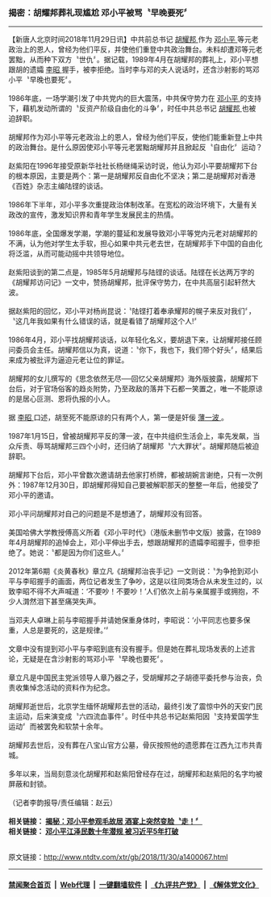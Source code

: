 ### 揭密：胡耀邦葬礼现尴尬 邓小平被骂〝早晚要死〞
------------------------

<div class="wysiwyg">
 【新唐人北京时间2018年11月29日讯】中共前总书记
 <a href="http://www.ntdtv.com/xtr/gb/articlelistbytag_胡耀邦.html" target="_blank">
  胡耀邦
 </a>
 作为
 <a href="http://www.ntdtv.com/xtr/gb/articlelistbytag_邓小平.html" target="_blank">
  邓小平
 </a>
 等元老政治上的恩人，曾经为他们平反，并使他们重登中共政治舞台。未料却遭邓等元老罢黜，从而种下双方〝世仇〞。据记载，1989年4月在胡耀邦的葬礼上，邓小平想跟胡的遗孀
 <a href="http://www.ntdtv.com/xtr/gb/articlelistbytag_李昭.html" target="_blank">
  李昭
 </a>
 握手，被李拒绝。当时李与邓的夫人说话时，还含沙射影的骂邓小平〝早晚也要死〞。
 <br/>
 <br/>
 1986年底，一场学潮引发了中共党内的巨大震荡，中共保守势力在
 <a href="http://www.ntdtv.com/xtr/gb/articlelistbytag_邓小平.html" target="_blank">
  邓小平
 </a>
 的支持下，藉机发动所谓的〝反资产阶级自由化的斗争〞，时任中共总书记
 <a href="http://www.ntdtv.com/xtr/gb/articlelistbytag_胡耀邦.html" target="_blank">
  胡耀邦
 </a>
 也被迫辞职。
 <br/>
 <br/>
 胡耀邦作为邓小平等元老政治上的恩人，曾经为他们平反，使他们能重新登上中共的政治舞台。是什么原因使邓小平等元老罢黜胡耀邦并且掀起反〝自由化〞运动？
 <br/>
 <br/>
 赵紫阳在1996年接受原新华社社长杨继绳采访时说，他认为邓小平要胡耀邦下台的根本原因，主要是两个：第一是胡耀邦反自由化不坚决；第二是胡耀邦对香港《百姓》杂志主编陆铿的谈话。
 <br/>
 <br/>
 1986年下半年，邓小平多次重提政治体制改革。在宽松的政治环境下，大量有关政改的宣传，激发知识界和青年学生发展民主的热情。
 <br/>
 <br/>
 1986年底，全国爆发学潮，学潮的蔓延和发展导致邓小平等党内元老对胡耀邦的不满，认为他对学生太手软，担心如果中共元老去世，在胡耀邦手下中国的自由化将泛滥，从而可能动摇中共领导地位。
 <br/>
 <br/>
 赵紫阳谈到的第二点是，1985年5月胡耀邦与陆铿的谈话。陆铿在长达两万字的《胡耀邦访问记》一文中，赞扬胡耀邦，批评保守势力，在中共高层引起轩然大波。
 <br/>
 <br/>
 据赵紫阳的回忆，邓小平对杨尚昆说：〝陆铿打着奉承耀邦的幌子来反对我们〞，〝这几年我如果有什么错误的话，就是看错了胡耀邦这个人!〞
 <br/>
 <br/>
 1986年4月，邓小平找胡耀邦谈话，以年轻化名义，要胡退下来，让胡耀邦接任顾问委员会主任。胡耀邦信以为真，说道：〝你下，我也下，我们带个好头〞，结果后来成为被批评为逼迫元老让位的罪证。
 <br/>
 <br/>
 胡耀邦的女儿撰写的《思念依然无尽──回忆父亲胡耀邦》海外版披露，胡耀邦下台后，对于官场俗客的趋炎附势，乃至政敌的落井下石都一笑置之，唯一不能原谅的是居心叵测、恩将仇报的小人。
 <br/>
 <br/>
 据
 <a href="http://www.ntdtv.com/xtr/gb/articlelistbytag_李昭.html" target="_blank">
  李昭
 </a>
 口述，胡至死不能原谅的只有两个人，第一便是奸佞
 <a href="http://www.ntdtv.com/xtr/gb/articlelistbytag_薄一波.html" target="_blank">
  薄一波
 </a>
 。
 <br/>
 <br/>
 1987年1月15日，曾被胡耀邦平反的薄一波，在中共组织生活会上，率先发飙，当众斥责、辱骂胡耀邦三四个小时，还归纳了胡耀邦〝六大罪状〞。胡耀邦随后被迫辞职。
 <br/>
 <br/>
 胡耀邦下台后，邓小平曾数次邀请胡去他家打桥牌，都被胡婉言谢绝，只有一次例外：1987年12月30日，即胡耀邦得知自己要被解职那天的整整一年后，他接受了邓小平的邀请。
 <br/>
 <br/>
 邓小平问胡耀邦对自己的问题是不是想通了，胡耀邦没有回答。
 <br/>
 <br/>
 美国哈佛大学教授傅高义所着《邓小平时代》（港版未删节中文版）披露，在1989年4月胡耀邦的追悼会上，邓小平伸出手去，想跟胡耀邦的遗孀李昭握手，但李拒绝了。她说：〝都是因为你们这些人。〞
 <br/>
 <br/>
 2012年第6期《炎黄春秋》章立凡《胡耀邦治丧手记》一文则说：〝为争抢到邓小平与李昭握手的画面，两位记者发生了争吵，这是以往同类场合从未发生过的，以致李昭不得不大声喊道：‘不要吵！不要吵！’人们依次上前与亲属握手或拥抱，不少人潸然泪下甚至痛哭失声。
 <br/>
 <br/>
 当邓夫人卓琳上前与李昭握手并请她保重身体时，李昭说：‘小平同志也要多保重，人总是要死的，这是规律。’〞
 <br/>
 <br/>
 文章中没有提到邓小平与李昭到底有没有握手。但是她在葬礼现场发表的上述言论，无疑是在含沙射影的骂邓小平〝早晚也要死〞。
 <br/>
 <br/>
 章立凡是中国民主党派领导人章乃器之子，受胡耀邦之子胡德平委托参与治丧，负责收集悼念活动的资料作为纪念。
 <br/>
 <br/>
 胡耀邦逝世后，北京学生缅怀胡耀邦去世的活动，最终引发了震惊中外的天安门民主运动，后来演变成〝六四流血事件〞。时任中共总书记赵紫阳因〝支持爱国学生运动〞而被罢免和软禁十余年。
 <br/>
 <br/>
 胡耀邦去世后，没有葬在八宝山官方公墓，骨灰按照他的遗愿葬在江西九江市共青城。
 <br/>
 <br/>
 多年以来，当局刻意淡化胡耀邦和赵紫阳曾经存在过，胡耀邦和赵紫阳的名字均被屏蔽和封锁。
 <br/>
 <br/>
 （记者李韵报导/责任编辑：赵云）
 <br/>
 <br/>
 <b>
  相关链接：
  <a href="http://www.ntdtv.com/xtr/b5/2017/08/21/a1338714.html">
   揭秘：邓小平参观毛故居 酒宴上突然变脸〝走！〞
  </a>
 </b>
 <br/>
 <b>
  相关链接：
  <a href="http://www.ntdtv.com/xtr/b5/2017/09/28/a1344192.html">
   邓小平江泽民数十年潜规 被习近平5年打破
  </a>
 </b>
 <br/>
</div>

<br/>原文链接：http://www.ntdtv.com/xtr/gb/2018/11/30/a1400067.html


------------------------
#### [禁闻聚合首页](https://github.com/gfw-breaker/banned-news/blob/master/README.md) &nbsp;|&nbsp; [Web代理](https://github.com/gfw-breaker/open-proxy/blob/master/README.md) &nbsp;|&nbsp; [一键翻墙软件](https://github.com/gfw-breaker/nogfw/blob/master/README.md) &nbsp;|&nbsp; [《九评共产党》](https://github.com/gfw-breaker/9ping.md/blob/master/README.md#九评之一评共产党是什么) &nbsp;|&nbsp; [《解体党文化》](https://github.com/gfw-breaker/jtdwh.md/blob/master/README.md#绪论)